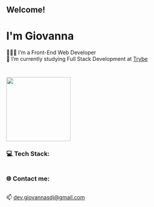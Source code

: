 ## Welcome!

# I'm Giovanna

👩🏻‍💻 I’m a Front-End Web Developer<br>
🌱 I’m currently studying Full Stack Development at [Trybe](https://www.betrybe.com/)
#
<a href="#"><img height="170px" src="https://github-readme-stats.vercel.app/api/top-langs/?username=GiovannaSDJ&theme=omni&hide_border=true&include_all_commits=true&count_private=true&layout=compact" alt=""></a>

### 💻 Tech Stack:
<p align="center">
<img  src="https://skillicons.dev/icons?i=react,ts,nextjs,tailwind,git,docker,figma,js,html,css&perline=5&theme=light" alt="">
</p> 

### 🌐 Contact me:
<a target="blank" href="https://www.linkedin.com/in/giovannasdj/"><img src="https://skillicons.dev/icons?i=linkedin" alt=""></a>
<p >
  📫 <a href='mailto:dev.giovannasdj@gmail.com'>dev.giovannasdj@gmail.com</a>
</p>
